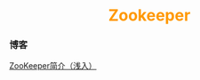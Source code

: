 # <div style="text-align:center;color:#FF9900">Zookeeper</div>



### 博客
[ZooKeeper简介（浅入）]





[ZooKeeper简介（浅入）]:https://juejin.im/post/5bac3cde5188255c3b7d91a8
